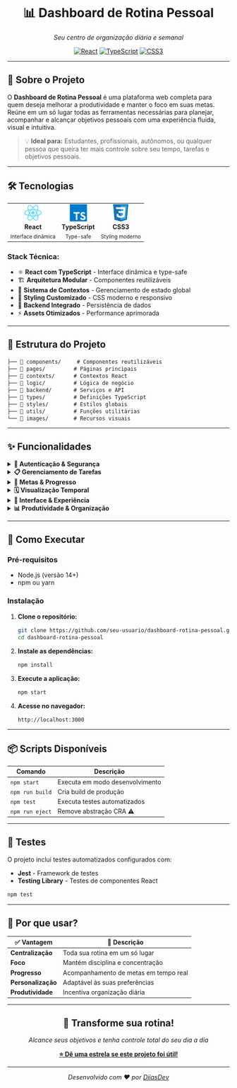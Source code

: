 <div align="center">

# 📊 Dashboard de Rotina Pessoal

*Seu centro de organização diária e semanal*

[![React](https://img.shields.io/badge/React-20232A?style=for-the-badge&logo=react&logoColor=61DAFB)](https://reactjs.org/)
[![TypeScript](https://img.shields.io/badge/TypeScript-007ACC?style=for-the-badge&logo=typescript&logoColor=white)](https://www.typescriptlang.org/)
[![CSS3](https://img.shields.io/badge/CSS3-1572B6?style=for-the-badge&logo=css3&logoColor=white)](https://www.w3.org/Style/CSS/Overview.en.html)

</div>

---

## 🎯 **Sobre o Projeto**

O **Dashboard de Rotina Pessoal** é uma plataforma web completa para quem deseja melhorar a produtividade e manter o foco em suas metas. Reúne em um só lugar todas as ferramentas necessárias para planejar, acompanhar e alcançar objetivos pessoais com uma experiência fluida, visual e intuitiva.

> 💡 **Ideal para:** Estudantes, profissionais, autônomos, ou qualquer pessoa que queira ter mais controle sobre seu tempo, tarefas e objetivos pessoais.

---

## 🛠️ **Tecnologias**

<table>
<tr>
<td align="center">
  <img src="https://raw.githubusercontent.com/devicons/devicon/master/icons/react/react-original.svg" width="40" height="40"/>
  <br><strong>React</strong>
  <br><sub>Interface dinâmica</sub>
</td>
<td align="center">
  <img src="https://raw.githubusercontent.com/devicons/devicon/master/icons/typescript/typescript-original.svg" width="40" height="40"/>
  <br><strong>TypeScript</strong>
  <br><sub>Type-safe</sub>
</td>
<td align="center">
  <img src="https://raw.githubusercontent.com/devicons/devicon/master/icons/css3/css3-original.svg" width="40" height="40"/>
  <br><strong>CSS3</strong>
  <br><sub>Styling moderno</sub>
</td>
</tr>
</table>

### **Stack Técnica:**
- ⚛️ **React com TypeScript** - Interface dinâmica e type-safe
- 🏗️ **Arquitetura Modular** - Componentes reutilizáveis
- 🔄 **Sistema de Contextos** - Gerenciamento de estado global
- 🎨 **Styling Customizado** - CSS moderno e responsivo
- 🔧 **Backend Integrado** - Persistência de dados
- ⚡ **Assets Otimizados** - Performance aprimorada

---

## 📁 **Estrutura do Projeto**

```
├── 📂 components/     # Componentes reutilizáveis
├── 📂 pages/         # Páginas principais
├── 📂 contexts/      # Contextos React
├── 📂 logic/         # Lógica de negócio
├── 📂 backend/       # Serviços e API
├── 📂 types/         # Definições TypeScript
├── 📂 styles/        # Estilos globais
├── 📂 utils/         # Funções utilitárias
└── 📂 images/        # Recursos visuais
```

---

## ✨ **Funcionalidades**

<details>
<summary><strong>🔐 Autenticação & Segurança</strong></summary>

- Login seguro para proteção dos dados
- Configurações personalizadas por usuário
- Acesso restrito e controlado

</details>

<details>
<summary><strong>📋 Gerenciamento de Tarefas</strong></summary>

- Visualização e organização de tarefas diárias
- Sistema de check-list intuitivo
- Feedback visual para conclusões

</details>

<details>
<summary><strong>🎯 Metas & Progresso</strong></summary>

- Definição de objetivos pessoais
- Barras de progresso visuais
- Acompanhamento em tempo real

</details>

<details>
<summary><strong>🗓️ Visualização Temporal</strong></summary>

- Organização semanal de tarefas
- Filtros por data específica
- Planejamento de longo prazo

</details>

<details>
<summary><strong>🎨 Interface & Experiência</strong></summary>

- Navegação simples e intuitiva
- Tema claro/escuro
- Design responsivo (desktop, tablet, mobile)
- Feedback visual em tempo real

</details>

<details>
<summary><strong>📊 Produtividade & Organização</strong></summary>

- Estatísticas detalhadas
- Sistema de prioridades (alta, média, baixa)
- Tags coloridas e categorias
- Relatórios de evolução

</details>

---

## 🚀 **Como Executar**

### **Pré-requisitos**
- Node.js (versão 14+)
- npm ou yarn

### **Instalação**

1. **Clone o repositório:**
   ```bash
   git clone https://github.com/seu-usuario/dashboard-rotina-pessoal.git
   cd dashboard-rotina-pessoal
   ```

2. **Instale as dependências:**
   ```bash
   npm install
   ```

3. **Execute a aplicação:**
   ```bash
   npm start
   ```

4. **Acesse no navegador:**
   ```
   http://localhost:3000
   ```

---

## 📦 **Scripts Disponíveis**

| Comando | Descrição |
|---------|-----------|
| `npm start` | Executa em modo desenvolvimento |
| `npm run build` | Cria build de produção |
| `npm test` | Executa testes automatizados |
| `npm run eject` | Remove abstração CRA ⚠️ |

---

## 🧪 **Testes**

O projeto inclui testes automatizados configurados com:
- **Jest** - Framework de testes
- **Testing Library** - Testes de componentes React

```bash
npm test
```

---

## 🌟 **Por que usar?**

<div align="center">

| ✅ Vantagem | 📝 Descrição |
|-------------|--------------|
| **Centralização** | Toda sua rotina em um só lugar |
| **Foco** | Mantém disciplina e concentração |
| **Progresso** | Acompanhamento de metas em tempo real |
| **Personalização** | Adaptável às suas preferências |
| **Produtividade** | Incentiva organização diária |

</div>

---

<div align="center">

## 🎉 **Transforme sua rotina!**

*Alcance seus objetivos e tenha controle total do seu dia a dia*

**[⭐ Dê uma estrela se este projeto foi útil!](https://github.com/seu-usuario/dashboard-rotina-pessoal)**

---

*Desenvolvido com ❤️ por [DiiasDev](https://github.com/DiiasDev)*

</div>
